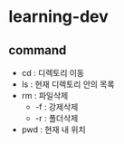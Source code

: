 # learning-dev

## command
- cd : 디렉토리 이동
- ls : 현재 디렉토리 안의 목록
- rm : 파일삭제
    - -f : 강제삭제
    - -r : 폴더삭제
- pwd : 현재 내 위치
